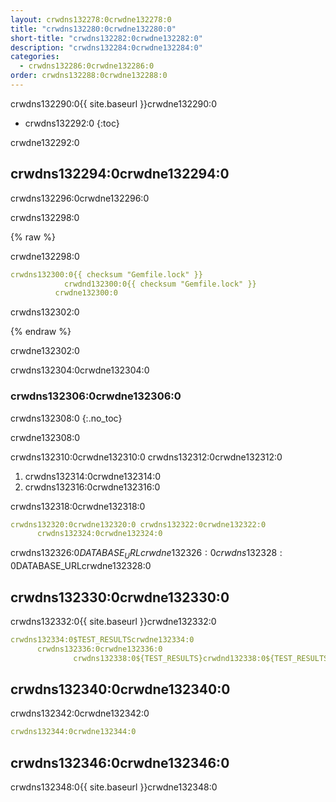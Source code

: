 ```yaml
---
layout: crwdns132278:0crwdne132278:0
title: "crwdns132280:0crwdne132280:0"
short-title: "crwdns132282:0crwdne132282:0"
description: "crwdns132284:0crwdne132284:0"
categories:
  - crwdns132286:0crwdne132286:0
order: crwdns132288:0crwdne132288:0
---
```

crwdns132290:0{{ site.baseurl }}crwdne132290:0

* crwdns132292:0
{:toc}

crwdne132292:0

## crwdns132294:0crwdne132294:0

crwdns132296:0crwdne132296:0

crwdns132298:0

{% raw %}

crwdne132298:0

```yaml
crwdns132300:0{{ checksum "Gemfile.lock" }}
            crwdnd132300:0{{ checksum "Gemfile.lock" }}
          crwdne132300:0
```

crwdns132302:0

{% endraw %}

crwdne132302:0

crwdns132304:0crwdne132304:0

### crwdns132306:0crwdne132306:0

crwdns132308:0
{:.no_toc}

crwdne132308:0

crwdns132310:0crwdne132310:0 crwdns132312:0crwdne132312:0

1. crwdns132314:0crwdne132314:0
2. crwdns132316:0crwdne132316:0

crwdns132318:0crwdne132318:0

```yaml
crwdns132320:0crwdne132320:0 crwdns132322:0crwdne132322:0
      crwdns132324:0crwdne132324:0
```

crwdns132326:0$DATABASE_URLcrwdne132326:0 crwdns132328:0$DATABASE_URLcrwdne132328:0

## crwdns132330:0crwdne132330:0

crwdns132332:0{{ site.baseurl }}crwdne132332:0

```yaml
crwdns132334:0$TEST_RESULTScrwdne132334:0
      crwdns132336:0crwdne132336:0
              crwdns132338:0${TEST_RESULTS}crwdnd132338:0${TEST_RESULTS}crwdnd132338:0${TEST_RESULTS}crwdne132338:0
```

## crwdns132340:0crwdne132340:0

crwdns132342:0crwdne132342:0

```yaml
crwdns132344:0crwdne132344:0
```

## crwdns132346:0crwdne132346:0

crwdns132348:0{{ site.baseurl }}crwdne132348:0
